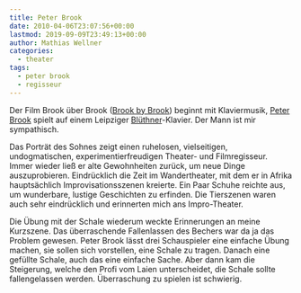 ```yaml
---
title: Peter Brook
date: 2010-04-06T23:07:56+00:00
lastmod: 2019-09-09T23:49:13+00:00
author: Mathias Wellner
categories:
  - theater
tags:
  - peter brook
  - regisseur
---
```


Der Film Brook über Brook ([Brook by Brook](http://www.imdb.com/title/tt0306596/)) beginnt mit Klaviermusik, [Peter Brook](http://de.wikipedia.org/wiki/Peter_Brook) spielt auf einem Leipziger [Blüthner](http://www.bluethner.de/)-Klavier. Der Mann ist mir sympathisch.

<!--more-->

Das Porträt des Sohnes zeigt einen ruhelosen, vielseitigen, undogmatischen, experimentierfreudigen Theater- und Filmregisseur. Immer wieder ließ er alte Gewohnheiten zurück, um neue Dinge auszuprobieren. Eindrücklich die Zeit im Wandertheater, mit dem er in Afrika hauptsächlich Improvisationsszenen kreierte. Ein Paar Schuhe reichte aus, um wunderbare, lustige Geschichten zu erfinden. Die Tierszenen waren auch sehr eindrücklich und erinnerten mich ans Impro-Theater.

Die Übung mit der Schale wiederum weckte Erinnerungen an meine Kurzszene. Das überraschende Fallenlassen des Bechers war da ja das Problem gewesen. Peter Brook lässt drei Schauspieler eine einfache Übung machen, sie sollen sich vorstellen, eine Schale zu tragen. Danach eine gefüllte Schale, auch das eine einfache Sache. Aber dann kam die Steigerung, welche den Profi vom Laien unterscheidet, die Schale sollte fallengelassen werden. Überraschung zu spielen ist schwierig.
